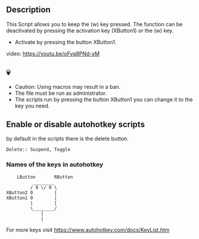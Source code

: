 ## Description
This Script allows you to keep the (w) key pressed. The function can be deactivated by pressing the activation key (XButton1) or the (w) key.
- Activate by pressing the button XButton1.

video: https://youtu.be/oFvq8PNd-xM
## :skull:
- Caution: Using macros may result in a ban.
- The file must be run as administrator.
- The scripts run by pressing the button XButton1 you can change it to the key you need.
## Enable or disable autohotkey scripts
by default in the scripts there is the delete button.
```
Delete:: Suspend, Toggle
```
### Names of the keys in autohotkey
```
    LButton       RButton
          ________
         / 0 \/ 0 \ 
XButton2 0        |
XButton1 0        |
         |        |
         \________/
             |
             |
```
For more keys visit https://www.autohotkey.com/docs/KeyList.htm
